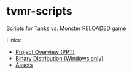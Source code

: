 # tvmr-scripts
Scripts for Tanks vs. Monster RELOADED game

Links:
- [Project Overview (PPT)](https://drive.google.com/open?id=1toQUiElB6IIRMvxOGevIp5hldrYZdRr6)
- [Binary Distribution (Windows only)](https://drive.google.com/open?id=1Ju7OJcoherS56I-kFH6n-LlzC_qoRGag)
- [Assets](https://drive.google.com/open?id=1KFlLzuFt9ozoA4Z-7gsuGMJAkzJm8gDA)
